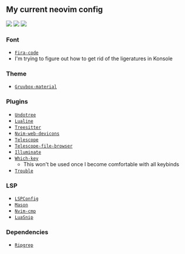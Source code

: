 ## My current neovim config

<a href="https://dotfyle.com/lecluyse2000/nvim"><img src="https://dotfyle.com/lecluyse2000/nvim/badges/plugins?style=flat" /></a>
<a href="https://dotfyle.com/lecluyse2000/nvim"><img src="https://dotfyle.com/lecluyse2000/nvim/badges/leaderkey?style=flat" /></a>
<a href="https://dotfyle.com/lecluyse2000/nvim"><img src="https://dotfyle.com/lecluyse2000/nvim/badges/plugin-manager?style=flat" /></a>    

### Font    

- [`Fira-code`](https://github.com/tonsky/FiraCode)
- I'm trying to figure out how to get rid of the ligeratures in Konsole

### Theme   

- [`Gruvbox-material`](https://github.com/sainnhe/gruvbox-material)   

### Plugins

- [`Undotree`](https://github.com/lukas-reineke/indent-blankline.nvim)    
- [`Lualine`](https://github.com/nvim-lualine/lualine.nvim)  
- [`Treesitter`](https://github.com/nvim-treesitter/nvim-treesitter)  
- [`Nvim-web-devicons`](https://github.com/nvim-tree/nvim-web-devicons)  
- [`Telescope`](https://github.com/nvim-telescope/telescope.nvim)   
- [`Telescope-file-browser`](https://github.com/nvim-telescope/telescope-file-browser.nvim)   
- [`Illuminate`](https://github.com/RRethy/vim-illuminate)  
- [`Which-key`](https://github.com/folke/which-key.nvim)   
    - This won't be used once I become comfortable with all keybinds
- [`Trouble`](https://github.com/folke/trouble.nvim)   

### LSP   

- [`LSPConfig`](https://github.com/neovim/nvim-lspconfig)    
- [`Mason`](https://github.com/williamboman/mason.nvim)    
- [`Nvim-cmp`](https://github.com/hrsh7th/nvim-cmp)    
- [`LuaSnip`](https://github.com/L3MON4D3/LuaSnip)    

### Dependencies

- [`Ripgrep`](https://github.com/BurntSushi/ripgrep)  
